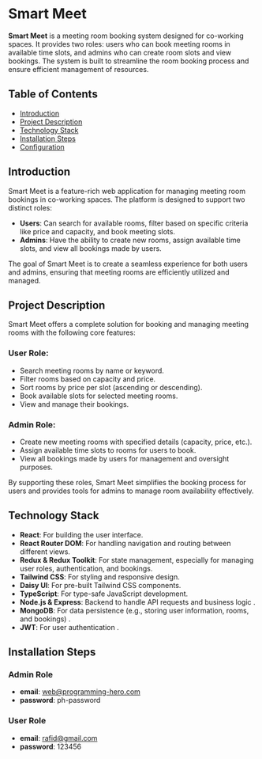 # Smart Meet

**Smart Meet** is a meeting room booking system designed for co-working spaces. It provides two roles: users who can book meeting rooms in available time slots, and admins who can create room slots and view bookings. The system is built to streamline the room booking process and ensure efficient management of resources.

## Table of Contents

- [Introduction](#introduction)
- [Project Description](#project-description)
- [Technology Stack](#technology-stack)
- [Installation Steps](#installation-steps)
- [Configuration](#configuration)

## Introduction

Smart Meet is a feature-rich web application for managing meeting room bookings in co-working spaces. The platform is designed to support two distinct roles:

- **Users**: Can search for available rooms, filter based on specific criteria like price and capacity, and book meeting slots.
- **Admins**: Have the ability to create new rooms, assign available time slots, and view all bookings made by users.

The goal of Smart Meet is to create a seamless experience for both users and admins, ensuring that meeting rooms are efficiently utilized and managed.

## Project Description

Smart Meet offers a complete solution for booking and managing meeting rooms with the following core features:

### User Role:

- Search meeting rooms by name or keyword.
- Filter rooms based on capacity and price.
- Sort rooms by price per slot (ascending or descending).
- Book available slots for selected meeting rooms.
- View and manage their bookings.

### Admin Role:

- Create new meeting rooms with specified details (capacity, price, etc.).
- Assign available time slots to rooms for users to book.
- View all bookings made by users for management and oversight purposes.

By supporting these roles, Smart Meet simplifies the booking process for users and provides tools for admins to manage room availability effectively.

## Technology Stack

- **React**: For building the user interface.
- **React Router DOM**: For handling navigation and routing between different views.
- **Redux & Redux Toolkit**: For state management, especially for managing user roles, authentication, and bookings.
- **Tailwind CSS**: For styling and responsive design.
- **Daisy UI**: For pre-built Tailwind CSS components.
- **TypeScript**: For type-safe JavaScript development.
- **Node.js & Express**: Backend to handle API requests and business logic .
- **MongoDB**: For data persistence (e.g., storing user information, rooms, and bookings) .
- **JWT**: For user authentication .

## Installation Steps

### Admin Role

- **email**: web@programming-hero.com
- **password**: ph-password

### User Role

- **email**: rafid@gmail.com
- **password**: 123456

